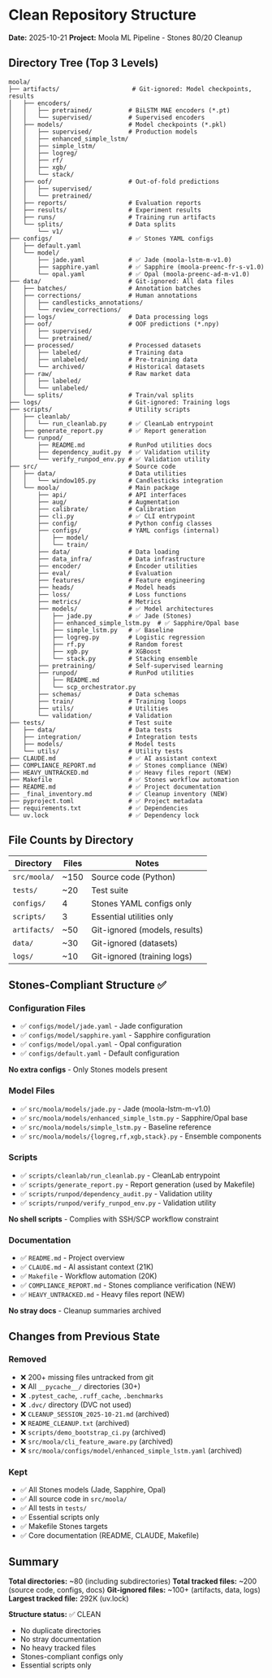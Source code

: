# Clean Repository Structure
**Date:** 2025-10-21
**Project:** Moola ML Pipeline - Stones 80/20 Cleanup

## Directory Tree (Top 3 Levels)

```
moola/
├── artifacts/                    # Git-ignored: Model checkpoints, results
│   ├── encoders/
│   │   ├── pretrained/          # BiLSTM MAE encoders (*.pt)
│   │   └── supervised/          # Supervised encoders
│   ├── models/                  # Model checkpoints (*.pkl)
│   │   ├── supervised/          # Production models
│   │   ├── enhanced_simple_lstm/
│   │   ├── simple_lstm/
│   │   ├── logreg/
│   │   ├── rf/
│   │   ├── xgb/
│   │   └── stack/
│   ├── oof/                     # Out-of-fold predictions
│   │   ├── supervised/
│   │   └── pretrained/
│   ├── reports/                 # Evaluation reports
│   ├── results/                 # Experiment results
│   ├── runs/                    # Training run artifacts
│   └── splits/                  # Data splits
│       └── v1/
├── configs/                     # ✅ Stones YAML configs
│   ├── default.yaml
│   └── model/
│       ├── jade.yaml            # ✅ Jade (moola-lstm-m-v1.0)
│       ├── sapphire.yaml        # ✅ Sapphire (moola-preenc-fr-s-v1.0)
│       └── opal.yaml            # ✅ Opal (moola-preenc-ad-m-v1.0)
├── data/                        # Git-ignored: All data files
│   ├── batches/                 # Annotation batches
│   ├── corrections/             # Human annotations
│   │   ├── candlesticks_annotations/
│   │   └── review_corrections/
│   ├── logs/                    # Data processing logs
│   ├── oof/                     # OOF predictions (*.npy)
│   │   ├── supervised/
│   │   └── pretrained/
│   ├── processed/               # Processed datasets
│   │   ├── labeled/             # Training data
│   │   ├── unlabeled/           # Pre-training data
│   │   └── archived/            # Historical datasets
│   ├── raw/                     # Raw market data
│   │   ├── labeled/
│   │   └── unlabeled/
│   └── splits/                  # Train/val splits
├── logs/                        # Git-ignored: Training logs
├── scripts/                     # Utility scripts
│   ├── cleanlab/
│   │   └── run_cleanlab.py      # ✅ CleanLab entrypoint
│   ├── generate_report.py       # ✅ Report generation
│   └── runpod/
│       ├── README.md            # RunPod utilities docs
│       ├── dependency_audit.py  # ✅ Validation utility
│       └── verify_runpod_env.py # ✅ Validation utility
├── src/                         # Source code
│   ├── data/                    # Data utilities
│   │   └── window105.py         # Candlesticks integration
│   └── moola/                   # Main package
│       ├── api/                 # API interfaces
│       ├── aug/                 # Augmentation
│       ├── calibrate/           # Calibration
│       ├── cli.py               # ✅ CLI entrypoint
│       ├── config/              # Python config classes
│       ├── configs/             # YAML configs (internal)
│       │   ├── model/
│       │   └── train/
│       ├── data/                # Data loading
│       ├── data_infra/          # Data infrastructure
│       ├── encoder/             # Encoder utilities
│       ├── eval/                # Evaluation
│       ├── features/            # Feature engineering
│       ├── heads/               # Model heads
│       ├── loss/                # Loss functions
│       ├── metrics/             # Metrics
│       ├── models/              # ✅ Model architectures
│       │   ├── jade.py          # ✅ Jade (Stones)
│       │   ├── enhanced_simple_lstm.py  # ✅ Sapphire/Opal base
│       │   ├── simple_lstm.py   # ✅ Baseline
│       │   ├── logreg.py        # Logistic regression
│       │   ├── rf.py            # Random forest
│       │   ├── xgb.py           # XGBoost
│       │   └── stack.py         # Stacking ensemble
│       ├── pretraining/         # Self-supervised learning
│       ├── runpod/              # RunPod utilities
│       │   ├── README.md
│       │   └── scp_orchestrator.py
│       ├── schemas/             # Data schemas
│       ├── train/               # Training loops
│       ├── utils/               # Utilities
│       └── validation/          # Validation
├── tests/                       # Test suite
│   ├── data/                    # Data tests
│   ├── integration/             # Integration tests
│   ├── models/                  # Model tests
│   └── utils/                   # Utility tests
├── CLAUDE.md                    # ✅ AI assistant context
├── COMPLIANCE_REPORT.md         # ✅ Stones compliance (NEW)
├── HEAVY_UNTRACKED.md           # ✅ Heavy files report (NEW)
├── Makefile                     # ✅ Stones workflow automation
├── README.md                    # ✅ Project documentation
├── _final_inventory.md          # ✅ Cleanup inventory (NEW)
├── pyproject.toml               # ✅ Project metadata
├── requirements.txt             # ✅ Dependencies
└── uv.lock                      # ✅ Dependency lock
```

## File Counts by Directory

| Directory | Files | Notes |
|-----------|-------|-------|
| `src/moola/` | ~150 | Source code (Python) |
| `tests/` | ~20 | Test suite |
| `configs/` | 4 | Stones YAML configs only |
| `scripts/` | 3 | Essential utilities only |
| `artifacts/` | ~50 | Git-ignored (models, results) |
| `data/` | ~30 | Git-ignored (datasets) |
| `logs/` | ~10 | Git-ignored (training logs) |

## Stones-Compliant Structure ✅

### Configuration Files
- ✅ `configs/model/jade.yaml` - Jade configuration
- ✅ `configs/model/sapphire.yaml` - Sapphire configuration
- ✅ `configs/model/opal.yaml` - Opal configuration
- ✅ `configs/default.yaml` - Default configuration

**No extra configs** - Only Stones models present

### Model Files
- ✅ `src/moola/models/jade.py` - Jade (moola-lstm-m-v1.0)
- ✅ `src/moola/models/enhanced_simple_lstm.py` - Sapphire/Opal base
- ✅ `src/moola/models/simple_lstm.py` - Baseline reference
- ✅ `src/moola/models/{logreg,rf,xgb,stack}.py` - Ensemble components

### Scripts
- ✅ `scripts/cleanlab/run_cleanlab.py` - CleanLab entrypoint
- ✅ `scripts/generate_report.py` - Report generation (used by Makefile)
- ✅ `scripts/runpod/dependency_audit.py` - Validation utility
- ✅ `scripts/runpod/verify_runpod_env.py` - Validation utility

**No shell scripts** - Complies with SSH/SCP workflow constraint

### Documentation
- ✅ `README.md` - Project overview
- ✅ `CLAUDE.md` - AI assistant context (21K)
- ✅ `Makefile` - Workflow automation (20K)
- ✅ `COMPLIANCE_REPORT.md` - Stones compliance verification (NEW)
- ✅ `HEAVY_UNTRACKED.md` - Heavy files report (NEW)

**No stray docs** - Cleanup summaries archived

## Changes from Previous State

### Removed
- ❌ 200+ missing files untracked from git
- ❌ All `__pycache__/` directories (30+)
- ❌ `.pytest_cache`, `.ruff_cache`, `.benchmarks`
- ❌ `.dvc/` directory (DVC not used)
- ❌ `CLEANUP_SESSION_2025-10-21.md` (archived)
- ❌ `README_CLEANUP.txt` (archived)
- ❌ `scripts/demo_bootstrap_ci.py` (archived)
- ❌ `src/moola/cli_feature_aware.py` (archived)
- ❌ `src/moola/configs/model/enhanced_simple_lstm.yaml` (archived)

### Kept
- ✅ All Stones models (Jade, Sapphire, Opal)
- ✅ All source code in `src/moola/`
- ✅ All tests in `tests/`
- ✅ Essential scripts only
- ✅ Makefile Stones targets
- ✅ Core documentation (README, CLAUDE, Makefile)

## Summary

**Total directories:** ~80 (including subdirectories)
**Total tracked files:** ~200 (source code, configs, docs)
**Git-ignored files:** ~100+ (artifacts, data, logs)
**Largest tracked file:** 292K (uv.lock)

**Structure status:** ✅ CLEAN
- No duplicate directories
- No stray documentation
- No heavy tracked files
- Stones-compliant configs only
- Essential scripts only


